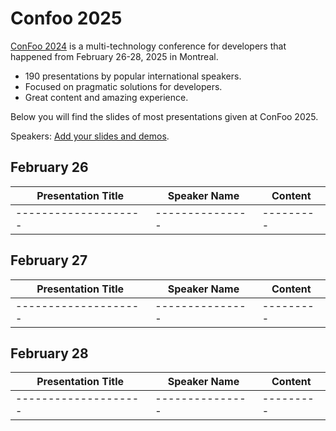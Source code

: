 # Confoo 2025

[ConFoo 2024](https://www.confoo.ca/en/2025) is a multi-technology conference for developers that happened from February 26-28, 2025 in Montreal.

- 190 presentations by popular international speakers.
- Focused on pragmatic solutions for developers.
- Great content and amazing experience.

Below you will find the slides of most presentations given at ConFoo 2025.

Speakers: [Add your slides and demos](CONTRIBUTING.md).

## February 26

| Presentation Title | Speaker Name  | Content |
|--------------------|---------------|---------|
|--------------------|---------------|---------|


## February 27
| Presentation Title | Speaker Name  | Content |
|--------------------|---------------|---------|
|--------------------|---------------|---------|


## February 28
| Presentation Title | Speaker Name  | Content |
|--------------------|---------------|---------|
|--------------------|---------------|---------|

